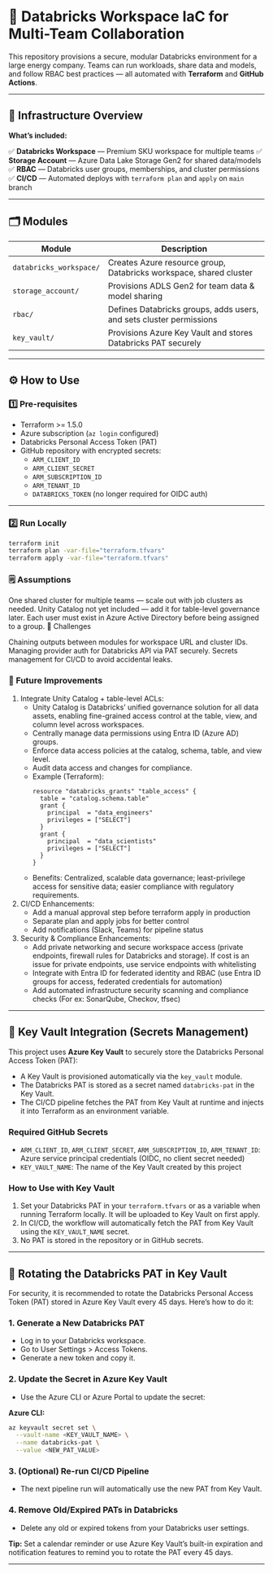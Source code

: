 # 🚀 Databricks Workspace IaC for Multi-Team Collaboration

This repository provisions a secure, modular Databricks environment for a large energy company.
Teams can run workloads, share data and models, and follow RBAC best practices — all automated with **Terraform** and **GitHub Actions**.

---

## 📌 Infrastructure Overview

**What’s included:**

✅ **Databricks Workspace** — Premium SKU workspace for multiple teams
✅ **Storage Account** — Azure Data Lake Storage Gen2 for shared data/models
✅ **RBAC** — Databricks user groups, memberships, and cluster permissions
✅ **CI/CD** — Automated deploys with `terraform plan` and `apply` on `main` branch

---

## 🗂️ Modules

| Module                  | Description                                                   |
|-------------------------|---------------------------------------------------------------|
| `databricks_workspace/` | Creates Azure resource group, Databricks workspace, shared cluster |
| `storage_account/`      | Provisions ADLS Gen2 for team data & model sharing            |
| `rbac/`                 | Defines Databricks groups, adds users, and sets cluster permissions |
| `key_vault/`           | Provisions Azure Key Vault and stores Databricks PAT securely         |

---

## ⚙️ How to Use

### 1️⃣ Pre-requisites

- Terraform >= 1.5.0
- Azure subscription (`az login` configured)
- Databricks Personal Access Token (PAT)
- GitHub repository with encrypted secrets:
  - `ARM_CLIENT_ID`
  - `ARM_CLIENT_SECRET`
  - `ARM_SUBSCRIPTION_ID`
  - `ARM_TENANT_ID`
  - `DATABRICKS_TOKEN` (no longer required for OIDC auth)

---

### 2️⃣ Run Locally

```bash
terraform init
terraform plan -var-file="terraform.tfvars"
terraform apply -var-file="terraform.tfvars"
```

### 🗒️ Assumptions

One shared cluster for multiple teams — scale out with job clusters as needed.
Unity Catalog not yet included — add it for table-level governance later.
Each user must exist in Azure Active Directory before being assigned to a group.
🚧 Challenges

Chaining outputs between modules for workspace URL and cluster IDs.
Managing provider auth for Databricks API via PAT securely.
Secrets management for CI/CD to avoid accidental leaks.

### 🔭 Future Improvements

1. Integrate Unity Catalog + table-level ACLs:
   - Unity Catalog is Databricks’ unified governance solution for all data assets, enabling fine-grained access control at the table, view, and column level across workspaces.
   - Centrally manage data permissions using Entra ID (Azure AD) groups.
   - Enforce data access policies at the catalog, schema, table, and view level.
   - Audit data access and changes for compliance.
   - Example (Terraform):
     ```hcl
     resource "databricks_grants" "table_access" {
       table = "catalog.schema.table"
       grant {
         principal  = "data_engineers"
         privileges = ["SELECT"]
       }
       grant {
         principal  = "data_scientists"
         privileges = ["SELECT"]
       }
     }
     ```
   - Benefits: Centralized, scalable data governance; least-privilege access for sensitive data; easier compliance with regulatory requirements.
2. CI/CD Enhancements:
   - Add a manual approval step before terraform apply in production
   - Separate plan and apply jobs for better control
   - Add notifications (Slack, Teams) for pipeline status
3. Security & Compliance Enhancements:
   - Add private networking and secure workspace access (private endpoints, firewall rules for Databricks and storage). If cost is an issue for private endpoints, use service endpoints with whitelisting
   - Integrate with Entra ID for federated identity and RBAC (use Entra ID groups for access, federated credentials for automation)
   - Add automated infrastructure security scanning and compliance checks (For ex: SonarQube, Checkov, tfsec)

---

## 🔐 Key Vault Integration (Secrets Management)

This project uses **Azure Key Vault** to securely store the Databricks Personal Access Token (PAT):

- A Key Vault is provisioned automatically via the `key_vault` module.
- The Databricks PAT is stored as a secret named `databricks-pat` in the Key Vault.
- The CI/CD pipeline fetches the PAT from Key Vault at runtime and injects it into Terraform as an environment variable.

### Required GitHub Secrets

- `ARM_CLIENT_ID`, `ARM_CLIENT_SECRET`, `ARM_SUBSCRIPTION_ID`, `ARM_TENANT_ID`: Azure service principal credentials (OIDC, no client secret needed)
- `KEY_VAULT_NAME`: The name of the Key Vault created by this project

### How to Use with Key Vault

1. Set your Databricks PAT in your `terraform.tfvars` or as a variable when running Terraform locally. It will be uploaded to Key Vault on first apply.
2. In CI/CD, the workflow will automatically fetch the PAT from Key Vault using the `KEY_VAULT_NAME` secret.
3. No PAT is stored in the repository or in GitHub secrets.

---

## 🔄 Rotating the Databricks PAT in Key Vault

For security, it is recommended to rotate the Databricks Personal Access Token (PAT) stored in Azure Key Vault every 45 days. Here’s how to do it:

### 1. Generate a New Databricks PAT
- Log in to your Databricks workspace.
- Go to User Settings > Access Tokens.
- Generate a new token and copy it.

### 2. Update the Secret in Azure Key Vault
- Use the Azure CLI or Azure Portal to update the secret:

**Azure CLI:**
```sh
az keyvault secret set \
  --vault-name <KEY_VAULT_NAME> \
  --name databricks-pat \
  --value <NEW_PAT_VALUE>
```

### 3. (Optional) Re-run CI/CD Pipeline
- The next pipeline run will automatically use the new PAT from Key Vault.

### 4. Remove Old/Expired PATs in Databricks
- Delete any old or expired tokens from your Databricks user settings.

**Tip:** Set a calendar reminder or use Azure Key Vault’s built-in expiration and notification features to remind you to rotate the PAT every 45 days.

---
